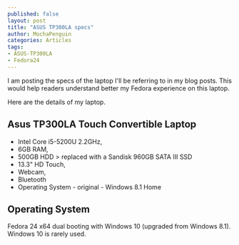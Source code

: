 ```yaml
---
published: false
layout: post
title: "ASUS TP300LA specs"
author: MochaPenguin
categories: Articles
tags:
- ASUS-TP300LA
- Fedora24
---
```


I am posting the specs of the laptop I'll be referring to in my blog posts. This would help readers understand better my Fedora experience on this laptop.

Here are the details of my laptop.

## Asus TP300LA Touch Convertible Laptop

* Intel Core i5-5200U 2.2GHz,
* 6GB RAM,
* 500GB HDD > replaced with a Sandisk 960GB SATA III SSD
* 13.3" HD Touch,
* Webcam,
* Bluetooth
* Operating System - original - Windows 8.1 Home

## Operating System

Fedora 24 x64 dual booting with Windows 10 (upgraded from Windows 8.1). Windows 10 is rarely used.
